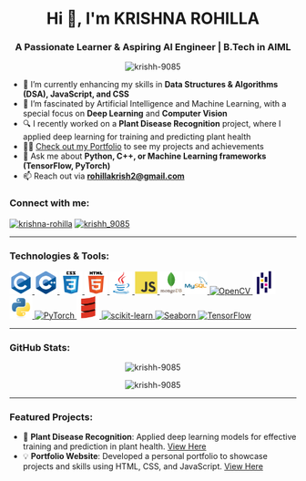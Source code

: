 <h1 align="center">Hi 👋, I'm KRISHNA ROHILLA</h1>
<h3 align="center">A Passionate Learner & Aspiring AI Engineer | B.Tech in AIML</h3>

<p align="center">
  <img src="https://komarev.com/ghpvc/?username=krishh-9085&label=Profile%20views&color=0e75b6&style=flat" alt="krishh-9085" />
</p>

- 🌱 I’m currently enhancing my skills in **Data Structures & Algorithms (DSA), JavaScript, and CSS**
- 🤖 I’m fascinated by Artificial Intelligence and Machine Learning, with a special focus on **Deep Learning** and **Computer Vision**
- 🔍 I recently worked on a **Plant Disease Recognition** project, where I applied deep learning for training and predicting plant health
- 👨‍💻 [Check out my Portfolio](https://krishhportfolio.vercel.app/) to see my projects and achievements
- 💬 Ask me about **Python, C++, or Machine Learning frameworks (TensorFlow, PyTorch)**
- 📫 Reach out via **rohillakrish2@gmail.com**

<h3 align="left">Connect with me:</h3>
<p align="left">
  <a href="https://linkedin.com/in/krishna-rohilla" target="blank"><img align="center" src="https://raw.githubusercontent.com/rahuldkjain/github-profile-readme-generator/master/src/images/icons/Social/linked-in-alt.svg" alt="krishna-rohilla" height="30" width="40" /></a>
  <a href="https://www.leetcode.com/krishh_9085" target="blank"><img align="center" src="https://raw.githubusercontent.com/rahuldkjain/github-profile-readme-generator/master/src/images/icons/Social/leet-code.svg" alt="krishh_9085" height="30" width="40" /></a>
</p>

---

<h3 align="left">Technologies & Tools:</h3>
<p align="left">
  <a href="https://www.cprogramming.com/" target="_blank" rel="noreferrer"> <img src="https://raw.githubusercontent.com/devicons/devicon/master/icons/c/c-original.svg" alt="C" width="40" height="40"/> </a>
  <a href="https://www.w3schools.com/cpp/" target="_blank" rel="noreferrer"> <img src="https://raw.githubusercontent.com/devicons/devicon/master/icons/cplusplus/cplusplus-original.svg" alt="C++" width="40" height="40"/> </a>
  <a href="https://www.w3schools.com/css/" target="_blank" rel="noreferrer"> <img src="https://raw.githubusercontent.com/devicons/devicon/master/icons/css3/css3-original-wordmark.svg" alt="CSS3" width="40" height="40"/> </a>
  <a href="https://www.w3.org/html/" target="_blank" rel="noreferrer"> <img src="https://raw.githubusercontent.com/devicons/devicon/master/icons/html5/html5-original-wordmark.svg" alt="HTML5" width="40" height="40"/> </a>
  <a href="https://www.java.com" target="_blank" rel="noreferrer"> <img src="https://raw.githubusercontent.com/devicons/devicon/master/icons/java/java-original.svg" alt="Java" width="40" height="40"/> </a>
  <a href="https://developer.mozilla.org/en-US/docs/Web/JavaScript" target="_blank" rel="noreferrer"> <img src="https://raw.githubusercontent.com/devicons/devicon/master/icons/javascript/javascript-original.svg" alt="JavaScript" width="40" height="40"/> </a>
  <a href="https://www.mongodb.com/" target="_blank" rel="noreferrer"> <img src="https://raw.githubusercontent.com/devicons/devicon/master/icons/mongodb/mongodb-original-wordmark.svg" alt="MongoDB" width="40" height="40"/> </a>
  <a href="https://www.mysql.com/" target="_blank" rel="noreferrer"> <img src="https://raw.githubusercontent.com/devicons/devicon/master/icons/mysql/mysql-original-wordmark.svg" alt="MySQL" width="40" height="40"/> </a>
  <a href="https://opencv.org/" target="_blank" rel="noreferrer"> <img src="https://www.vectorlogo.zone/logos/opencv/opencv-icon.svg" alt="OpenCV" width="40" height="40"/> </a>
  <a href="https://pandas.pydata.org/" target="_blank" rel="noreferrer"> <img src="https://raw.githubusercontent.com/devicons/devicon/2ae2a900d2f041da66e950e4d48052658d850630/icons/pandas/pandas-original.svg" alt="Pandas" width="40" height="40"/> </a>
  <a href="https://www.python.org" target="_blank" rel="noreferrer"> <img src="https://raw.githubusercontent.com/devicons/devicon/master/icons/python/python-original.svg" alt="Python" width="40" height="40"/> </a>
  <a href="https://pytorch.org/" target="_blank" rel="noreferrer"> <img src="https://www.vectorlogo.zone/logos/pytorch/pytorch-icon.svg" alt="PyTorch" width="40" height="40"/> </a>
  <a href="https://www.scala-lang.org" target="_blank" rel="noreferrer"> <img src="https://raw.githubusercontent.com/devicons/devicon/master/icons/scala/scala-original.svg" alt="Scala" width="40" height="40"/> </a>
  <a href="https://scikit-learn.org/" target="_blank" rel="noreferrer"> <img src="https://upload.wikimedia.org/wikipedia/commons/0/05/Scikit_learn_logo_small.svg" alt="scikit-learn" width="40" height="40"/> </a>
  <a href="https://seaborn.pydata.org/" target="_blank" rel="noreferrer"> <img src="https://seaborn.pydata.org/_images/logo-mark-lightbg.svg" alt="Seaborn" width="40" height="40"/> </a>
  <a href="https://www.tensorflow.org" target="_blank" rel="noreferrer"> <img src="https://www.vectorlogo.zone/logos/tensorflow/tensorflow-icon.svg" alt="TensorFlow" width="40" height="40"/> </a>
</p>

---

<h3 align="left">GitHub Stats:</h3>
<p align="center">
  <img src="https://github-readme-stats.vercel.app/api?username=krishh-9085&show_icons=true&locale=en" alt="krishh-9085" />
</p>
<p align="center">
  <img src="https://github-readme-stats.vercel.app/api/top-langs?username=krishh-9085&show_icons=true&locale=en&layout=compact" alt="krishh-9085" />
</p>

---

<h3 align="left">Featured Projects:</h3>
<ul>
  <li>🚀 <b>Plant Disease Recognition</b>: Applied deep learning models for effective training and prediction in plant health. <a href="https://plant-disease-project.streamlit.app/" target="_blank">View Here</a></li>
  <li>💡 <b>Portfolio Website</b>: Developed a personal portfolio to showcase projects and skills using HTML, CSS, and JavaScript. <a href="https://your-portfolio-link.com" target="_blank">View Here</a></li>
</ul>
